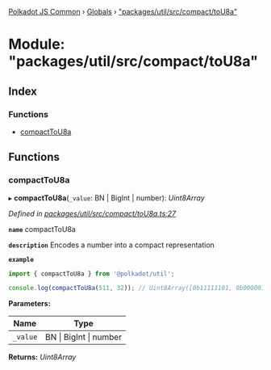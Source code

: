 [Polkadot JS Common](../README.md) › [Globals](../globals.md) › ["packages/util/src/compact/toU8a"](_packages_util_src_compact_tou8a_.md)

# Module: "packages/util/src/compact/toU8a"

## Index

### Functions

* [compactToU8a](_packages_util_src_compact_tou8a_.md#compacttou8a)

## Functions

###  compactToU8a

▸ **compactToU8a**(`_value`: BN | BigInt | number): *Uint8Array*

*Defined in [packages/util/src/compact/toU8a.ts:27](https://github.com/polkadot-js/common/blob/e845132d/packages/util/src/compact/toU8a.ts#L27)*

**`name`** compactToU8a

**`description`** Encodes a number into a compact representation

**`example`** 
<BR>

```javascript
import { compactToU8a } from '@polkadot/util';

console.log(compactToU8a(511, 32)); // Uint8Array([0b11111101, 0b00000111])
```

**Parameters:**

Name | Type |
------ | ------ |
`_value` | BN &#124; BigInt &#124; number |

**Returns:** *Uint8Array*
